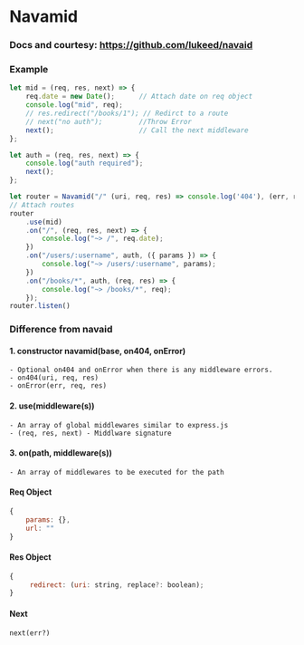 # Navamid

### Docs and courtesy: https://github.com/lukeed/navaid

### Example

```js
let mid = (req, res, next) => {
	req.date = new Date();		// Attach date on req object
	console.log("mid", req);
	// res.redirect("/books/1"); // Redirct to a route
	// next("no auth"); 		//Throw Error
	next(); 					// Call the next middleware
};

let auth = (req, res, next) => {
	console.log("auth required");
	next();
};

let router = Navamid("/" (uri, req, res) => console.log('404'), (err, req, res) => console.log(err));
// Attach routes
router
	.use(mid)
	.on("/", (req, res, next) => {
		console.log("~> /", req.date);
	})
	.on("/users/:username", auth, ({ params }) => {
		console.log("~> /users/:username", params);
	})
	.on("/books/*", auth, (req, res) => {
		console.log("~> /books/*", req);
	});
router.listen()
```
### Difference from navaid

#### 1. constructor navamid(base, on404, onError) 

	- Optional on404 and onError when there is any middleware errors.
	- on404(uri, req, res)
	- onError(err, req, res)

#### 2. use(middleware(s)) 

	- An array of global middlewares similar to express.js
	- (req, res, next) - Middlware signature 

#### 3. on(path, middleware(s))

	- An array of middlewares to be executed for the path

#### Req Object
```js
{
	params: {},
	url: ""
}
```

#### Res Object
```js
{
	 redirect: (uri: string, replace?: boolean);
}
```

#### Next
```
next(err?)
```
